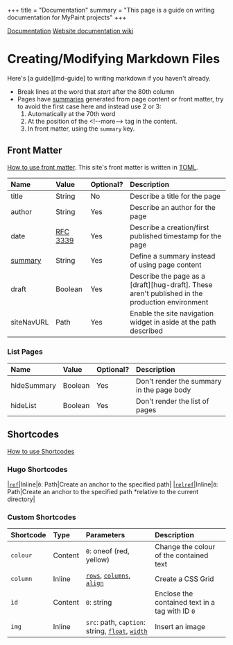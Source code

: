 +++
title = "Documentation"
summary = "This page is a guide on writing documentation for MyPaint projects"
+++

[Documentation][document.wiki]
[Website documentation wiki][web.wiki]

[web.wiki]: https://github.com/mypaint/mypaint.github.io/wiki
[document.wiki]: https://github.com/mypaint/mypaint/wiki/Writing-Documentation

# Creating/Modifying Markdown Files
Here's [a guide][md-guide] to writing markdown if you haven't already.

- Break lines at the word that *start* after the 80th column
- Pages have [summaries][hugo-summary] generated from page content or front matter,
try to avoid the first case here and instead use 2 or 3:
    1. Automatically at the 70th word
    2. At the position of the \<!\-\-more\-\-\> tag in the content.
    3. In front matter, using the ``summary`` key.

## Front Matter
[How to use front matter](https://gohugo.io/content-management/front-matter/).
This site's front matter is written in [TOML](https://toml.io/en/).

|Name|Value|Optional?|Description|
|:---|:----|:--------|:----------|
|title|String|No|Describe a title for the page|
|author|String|Yes|Describe an author for the page|
|date|[RFC 3339][rfc-3339]|Yes|Describe a creation/first published timestamp for the page|
|[summary][hugo-summary]|String|Yes|Define a summary instead of using page content|
|draft|Boolean|Yes|Describe the page as a [draft][hug-draft]. These aren't published in the production environment|
|siteNavURL|Path|Yes|Enable the site navigation widget in aside at the path described|

[rfc-3339]: https://datatracker.ietf.org/doc/html/rfc3339
[hugo-draft]: https://gohugo.io/methods/page/draft/
[hugo-summary]: https://gohugo.io/content-management/summaries/

### List Pages
|Name|Value|Optional?|Description|
|:---|:----|:--------|:----------|
|hideSummary|Boolean|Yes|Don't render the summary in the page body|
|hideList|Boolean|Yes|Don't render the list of pages|

## Shortcodes
[How to use Shortcodes](https://gohugo.io/content-management/shortcodes/)

### Hugo Shortcodes
|[``ref``][hugo-ref]|Inline|``0``: Path|Create an anchor to the specified path|
|[``relref``][hugo-relref]|Inline|``0``: Path|Create an anchor to the specified path *relative to the current directory|

[hugo-ref]: https://gohugo.io/methods/shortcode/ref/
[hugo-relref]: https://gohugo.io/methods/shortcode/relref/

### Custom Shortcodes
|Shortcode|Type|Parameters|Description|
|:--------|:---|:---------|:----------|
|``colour``|Content|``0``: oneof (red, yellow)|Change the colour of the contained text|
|``column``|Inline|[``rows``][css-rows], [``columns``][css-columns], [``align``][css-align]|Create a CSS Grid|
|``id``|Content|``0``: string|Enclose the contained text in a <span> tag with ID ``0``|
|``img``|Inline|``src``: path, ``caption``: string, [``float``][css-float], [``width``][css-max-width] |Insert an image|

[css-rows]: https://developer.mozilla.org/en-US/docs/Web/CSS/grid-template-rows
[css-columns]: https://developer.mozilla.org/en-US/docs/Web/CSS/grid-template-columns
[css-align]: https://developer.mozilla.org/en-US/docs/Web/CSS/align-items
[css-float]: https://developer.mozilla.org/en-US/docs/Web/CSS/float
[css-max-width]: https://developer.mozilla.org/en-US/docs/Web/CSS/max-width
